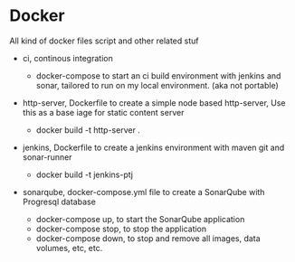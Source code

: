 Docker
=======
All kind of docker files script and other related stuf
* ci, continous integration
  * docker-compose to start an ci build environment with jenkins and sonar, tailored to run on my local environment. (aka not portable)
  
* http-server, Dockerfile to create a simple node based http-server, Use this as a base iage for static content server
  * docker build -t http-server .

* jenkins, Dockerfile to create a jenkins environment with maven git and sonar-runner
  * docker build -t jenkins-ptj
  
* sonarqube, docker-compose.yml file to create a SonarQube with Progresql database
  * docker-compose up, to start the SonarQube application
  * docker-compose stop, to stop the application
  * docker-compose down, to stop and remove all images, data volumes, etc, etc.
